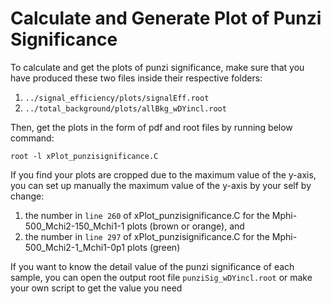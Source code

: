 # Calculate and Generate Plot of Punzi Significance
To calculate and get the plots of punzi significance, make sure that you have produced these two files inside their respective folders:

1. ```../signal_efficiency/plots/signalEff.root```
2. ```../total_background/plots/allBkg_wDYincl.root```

Then, get the plots in the form of pdf and root files by running below command:
```
root -l xPlot_punzisignificance.C
```

If you find your plots are cropped due to the maximum value of the y-axis, you can set up manually the maximum value of the y-axis by your self by change:

1. the number in ```line 260``` of xPlot_punzisignificance.C for the Mphi-500_Mchi2-150_Mchi1-1 plots (brown or orange), and
2. the number in ```line 297``` of xPlot_punzisignificance.C for the Mphi-500_Mchi2-1_Mchi1-0p1 plots (green)

If you want to know the detail value of the punzi significance of each sample, you can open the output root file ```punziSig_wDYincl.root``` or make your own script to get the value you need
